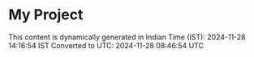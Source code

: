 # My Project

This content is dynamically generated in Indian Time (IST): 2024-11-28 14:16:54 IST
Converted to UTC: 2024-11-28 08:46:54 UTC
